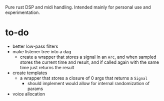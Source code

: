 Pure rust DSP and midi handling. Intended mainly for personal use and experimentation.

# to-do
* better low-pass filters
* make listener tree into a dag
  * create a wrapper that stores a signal in an `Arc`, and when sampled stores the current time and result, and if called again with the same time just returns the result
* create templates
  * a wrapper that stores a closure of 0 args that returns a `Signal`
    * should implement would allow for internal randomization of params
* voice allocation
